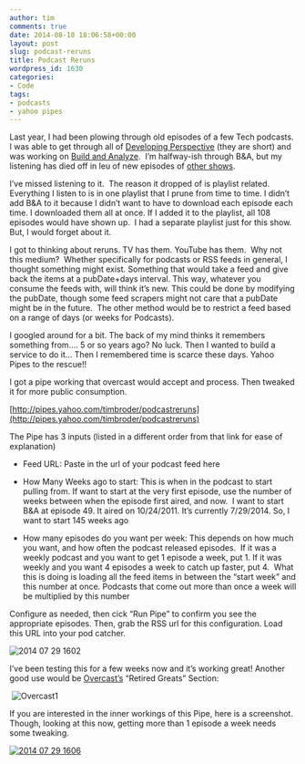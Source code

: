 ```yaml
---
author: tim
comments: true
date: 2014-08-18 18:06:58+00:00
layout: post
slug: podcast-reruns
title: Podcast Reruns
wordpress_id: 1630
categories:
- Code
tags:
- podcasts
- yahoo pipes
---
```


Last year, I had been plowing through old episodes of a few Tech podcasts. I was able to get through all of [Developing Perspective](http://developingperspective.com/) (they are short) and was working on [Build and Analyze](http://5by5.tv/buildanalyze).  I’m halfway-ish through B&A, but my listening has died off in leu of new episodes of [other shows](http://timbroder.com/podcasts).




I’ve missed listening to it.  The reason it dropped of is playlist related. Everything I listen to is in one playlist that I prune from time to time. I didn’t add B&A to it because I didn’t want to have to download each episode each time. I downloaded them all at once. If I added it to the playlist, all 108 episodes would have shown up.  I had a separate playlist just for this show. But, I would forget about it.




I got to thinking about reruns. TV has them. YouTube has them.  Why not this medium?  Whether specifically for podcasts or RSS feeds in general, I thought something might exist. Something that would take a feed and give back the items at a pubDate+days interval. This way, whatever you consume the feeds with, will think it’s new. This could be done by modifying the pubDate, though some feed scrapers might not care that a pubDate might be in the future.  The other method would be to restrict a feed based on a range of days (or weeks for Podcasts).




I googled around for a bit. The back of my mind thinks it remembers something from…. 5 or so years ago? No luck. Then I wanted to build a service to do it… Then I remembered time is scarce these days. Yahoo Pipes to the rescue!!




I got a pipe working that overcast would accept and process. Then tweaked it for more public consumption.  




[http://pipes.yahoo.com/timbroder/podcastreruns](http://pipes.yahoo.com/timbroder/podcastreruns)




The Pipe has 3 inputs (listed in a different order from that link for ease of explanation)






  * Feed URL: Paste in the url of your podcast feed here


  * How Many Weeks ago to start: This is when in the podcast to start pulling from. If want to start at the very first episode, use the number of weeks between when the episode first aired, and now.  I want to start B&A at episode 49. It aired on 10/24/2011. It’s currently 7/29/2014. So, I want to start 145 weeks ago


  * How many episodes do you want per week: This depends on how much you want, and how often the podcast released episodes.  If it was a weekly podcast and you want to get 1 episode a week, put 1. If it was weekly and you want 4 episodes a week to catch up faster, put 4.  What this is doing is loading all the feed items in between the “start week” and this number at once. Podcasts that come out more than once a week will be multiplied by this number




Configure as needed, then cick “Run Pipe” to confirm you see the appropriate episodes. Then, grab the RSS url for this configuration. Load this URL into your pod catcher.




![2014 07 29 1602](http://timbroder.com/wp-content/uploads/2014/07/2014-07-29_16021.png)




I’ve been testing this for a few weeks now and it’s working great! Another good use would be [Overcast’s](https://itunes.apple.com/us/app/overcast-podcast-player/id888422857?mt=8&at=11laRZ&ct=pro) “Retired Greats” Section:




 ![Overcast1](http://timbroder.com/wp-content/uploads/2014/08/overcast1.jpg)




If you are interested in the inner workings of this Pipe, here is a screenshot. Though, looking at this now, getting more than 1 episode a week needs some tweaking.




[![2014 07 29 1606](http://timbroder.com/wp-content/uploads/2014/07/2014-07-29_16061.png)](http://timbroder.com/wp-content/uploads/2014/07/2014-07-29_16061.png)
